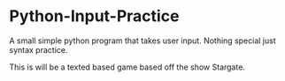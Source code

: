 # Python-Input-Practice
A small simple python program that takes user input.
Nothing special just syntax practice.

This is will be a texted based game based off the show Stargate. 
